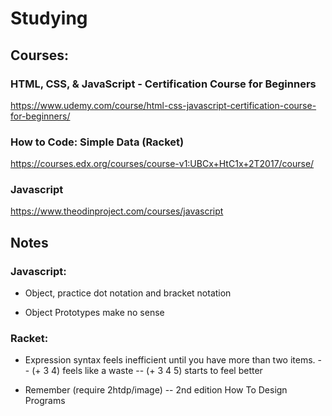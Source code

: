 # Studying


## Courses:

### HTML, CSS, & JavaScript - Certification Course for Beginners
https://www.udemy.com/course/html-css-javascript-certification-course-for-beginners/

### How to Code: Simple Data (Racket)
https://courses.edx.org/courses/course-v1:UBCx+HtC1x+2T2017/course/

### Javascript
https://www.theodinproject.com/courses/javascript


## Notes

### Javascript:
- Object, practice dot notation and bracket notation

- Object Prototypes make no sense

### Racket:
- Expression syntax feels inefficient until you have more than two items.
-- (+ 3 4) feels like a waste
-- (+ 3 4 5) starts to feel better

- Remember (require 2htdp/image)
-- 2nd edition How To Design Programs
